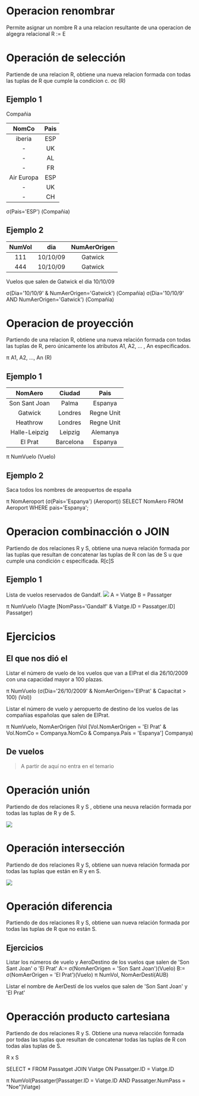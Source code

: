 # Operacion renombrar
Permite asignar un nombre R a una relacion resultante de una operacion de algegra relacional
R := E

# Operación de selección
Partiende de una relacion R, obtiene una nueva relacion formada con todas las tuplas de R que cumple la condicion c.
σc (R)

## Ejemplo 1
Compañia

NomCo  | Pais 
:--: | :--: 
iberia | ESP  
-  | UK 
-  | AL
-  | FR
Air Europa | ESP
- | UK
- | CH

σ(Pais='ESP') (Compañia)

## Ejemplo 2
NumVol | dia | NumAerOrigen
:--: | :--: | :--:
111 | 10/10/09 | Gatwick
444 | 10/10/09 | Gatwick

Vuelos que salen de Gatwick el dia 10/10/09

σ(Dia='10/10/9' & NumAerOrigen='Gatwick') (Compañia)
σ(Dia='10/10/9' AND NumAerOrigen='Gatwick') (Compañia)

# Operacion de proyección
Partiendo de una relacion R, obtiene una nueva relación formada con todas las tuplas de R, pero únicamente los atributos A1, A2, ... , An especificados.

π A1, A2, ..., An (R)

## Ejemplo 1
NomAero | Ciudad |  Pais
:--: | :--: | :--:
Son Sant Joan | Palma | Espanya
Gatwick | Londres | Regne Unit
Heathrow | Londres | Regne Unit
Halle-Leipzig | Leipzig | Alemanya
El Prat | Barcelona | Espanya

π NumVuelo (Vuelo)

## Ejemplo 2

Saca todos los nombres de areopuertos de españa

π NomAeroport (σ(Pais='Espanya') (Aeroport))
SELECT NomAero FROM Aeroport WHERE pais='Espanya';

# Operacion combinacción o JOIN
Partiendo de dos relaciones R y S, obtiene una nueva relación formada por las tuplas que resultan de concatenar las tuplas de R con las de S u que cumple una condición c especificada.
R[c]S

## Ejemplo 1
Lista de vuelos reservados de Gandalf.
![](https://i.imgur.com/zItSpeq.png)
A = Viatge
B = Passatger

π NumVuelo (Viagte [NomPass='Gandalf' & Viatge.ID = Passatger.ID] Passatger)

# Ejercicios
## El que nos dió el
Listar el número de vuelo de los vuelos que van a ElPrat el dia 26/10/2009 con una capacidad mayor a 100 plazas.

π NumVuelo (σ(Dia='26/10/2009' & NomAerOrigen='ElPrat' & Capacitat > 100) (Vol)) 

Listar el número de vuelo y aeropuerto de destino de los vuelos de las compañias españolas que salen de ElPrat.

π NumVuelo, NomAerOrigen (Vol [Vol.NomAerOrigen = 'El Prat' & Vol.NomCo = Companya.NomCo & Companya.Pais = 'Espanya'] Companya)
## De vuelos


> A partir de aquí no entra en el temario

# Operación unión
Partiendo de dos relaciones R y S , obtiene una neuva relación formada por todas las tuplas de R  y de S.

![](https://i.imgur.com/sGcwpwt.png)

# Operación intersección
Partiendo de dos relaciones R y S, obtiene uan nueva relación formada por todas las tuplas que están en R y en S.

![](https://i.imgur.com/AoXBWvR.png)

# Operación diferencia
Partiendo de dos relaciones R y S, obtiene uan nueva relación formada por todas las tuplas de R que no están S.

## Ejercicios
Listar los números de vuelo y AeroDestino de los vuelos que salen de 'Son Sant Joan' o 'El Prat'
A:= σ(NomAerOrigen = 'Son Sant Joan')(Vuelo)
B:= σ(NomAerOrigen = 'El Prat')(Vuelo)
π NumVol, NomAerDestí(AUB)

Listar el nombre de AerDestí de los vuelos  que salen de 'Son Sant Joan' y 'El Prat'

# Operacción producto cartesiana
Partiendo de dos relaciones R y S. Obtiene una nueva relacción formada por todas las tuplas que resultan de concatenar todas las tuplas de R con todas alas tuplas de S.

R x S

SELECT * 
FROM Passatget 
JOIN Viatge
ON Passatger.ID = Viatge.ID

π NumVol(Passatger[Passatger.ID = Viatge.ID AND Passatger.NumPass = "Noe"]Viatge)